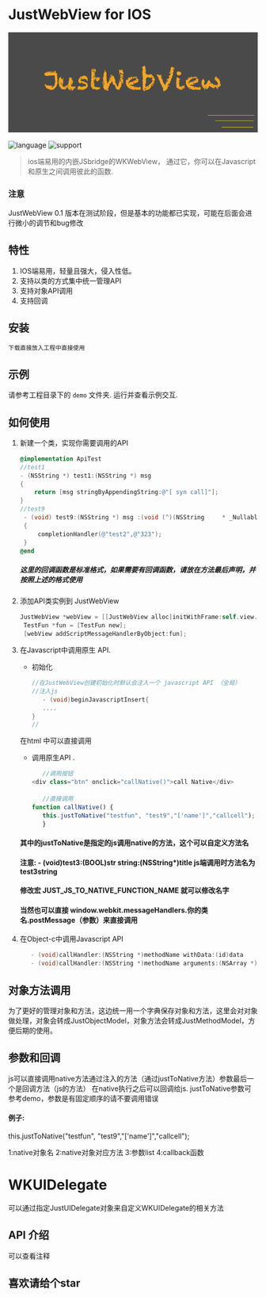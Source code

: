 # JustWebView  for  IOS

![dsBridge](https://github.com/taosiyu/JustWebViewPro/raw/master/img/top.png)


![language](https://img.shields.io/badge/language-object--c-yellow.svg) ![support](https://img.shields.io/badge/support-IOS%208%2B-green.svg)
> ios端易用的内嵌JSbridge的WKWebView， 通过它，你可以在Javascript和原生之间调用彼此的函数.

### 注意

JustWebView 0.1 版本在测试阶段，但是基本的功能都已实现，可能在后面会进行微小的调节和bug修改

## 特性

1. IOS端易用，轻量且强大，侵入性低。
2. 支持以类的方式集中统一管理API
3. 支持对象API调用
4. 支持回调

## 安装

```shell
下载直接放入工程中直接使用
```

## 示例

请参考工程目录下的 `demo` 文件夹. 运行并查看示例交互.


## 如何使用

1. 新建一个类，实现你需要调用的API 

   ```objective-c
   @implementation ApiTest
   //test1 
   - (NSString *) test1:(NSString *) msg
   {
       return [msg stringByAppendingString:@"[ syn call]"];
   }
   //test9
  	- (void) test9:(NSString *) msg :(void (^)(NSString 	* _Nullable result,id data))completionHandler
	{
    	completionHandler(@"test2",@"323");
	}
   @end 
   ```
	##### 这里的回调函数是标准格式，如果需要有回调函数，请放在方法最后声明，并按照上述的格式使用
2. 添加API类实例到 JustWebView 

   ```objective-c
   JustWebView *webView = [[JustWebView alloc]initWithFrame:self.view.frame];
    TestFun *fun = [TestFun new];
    [webView addScriptMessageHandlerByObject:fun];
   ```

3. 在Javascript中调用原生 API.

   - 初始化 

     ```objective-c
     //在JustWebView创建初始化时默认会注入一个 javascript API （全局）
     //注入js
		- (void)beginJavascriptInsert{
		....
	 }
     //
     ```
	在html 中可以直接调用
   - 调用原生API .

     ```javascript
		//调用按钮
     <div class="btn" onclick="callNative()">call Native</div>
		
		//直接调用
     function callNative() {
        this.justToNative("testfun", "test9","['name']","callcell");
    	}
     ```
	#### 其中的justToNative是指定的js调用native的方法，这个可以自定义方法名
	#### 注意: - (void)test3:(BOOL)str string:(NSString*)title js端调用时方法名为		test3string
	####  修改宏 JUST_JS_TO_NATIVE_FUNCTION_NAME 就可以修改名字
	#### 当然也可以直接 window.webkit.messageHandlers.你的类名.postMessage（参数）来直接调用
4. 在Object-c中调用Javascript API 

    ```objective-c
       - (void)callHandler:(NSString *)methodName withData:(id)data
       - (void)callHandler:(NSString *)methodName arguments:(NSArray *)args
    ```

   

## 对象方法调用

为了更好的管理对象和方法，这边统一用一个字典保存对象和方法，这里会对对象做处理，对象会转成JustObjectModel，对象方法会转成JustMethodModel，方便后期的使用。


## 参数和回调

js可以直接调用native方法通过注入的方法（通过justToNative方法）参数最后一个是回调方法（js的方法）
在native执行之后可以回调给js.
justToNative参数可参考demo，参数是有固定顺序的请不要调用错误
#### 例子:
this.justToNative("testfun", "test9","['name']","callcell");

1:native对象名
2:native对象对应方法
3:参数list
4:callback函数

# WKUIDelegate

可以通过指定JustUIDelegate对象来自定义WKUIDelegate的相关方法


## API 介绍
可以查看注释

## 喜欢请给个star


